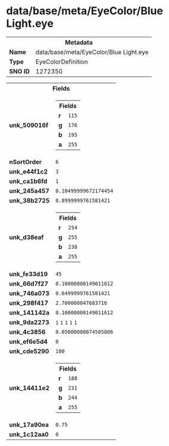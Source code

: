 <h1>data/base/meta/EyeColor/Blue Light.eye</h1><table><tr><th colspan="100%">Metadata</th></tr><tr><td><b>Name</b></td><td>data/base/meta/EyeColor/Blue Light.eye</td></tr><tr><td><b>Type</b></td><td>EyeColorDefinition</td></tr><tr><td><b>SNO ID</b></td><td>1272350</td></tr></table>

<table><tr><th colspan="100%">Fields</th></tr><tr><td><b>unk_509016f</b></td><td><table><tr><th colspan="100%">Fields</th></tr><tr><td><b>r</b></td><td><code>115</code></td></tr><tr><td><b>g</b></td><td><code>176</code></td></tr><tr><td><b>b</b></td><td><code>195</code></td></tr><tr><td><b>a</b></td><td><code>255</code></td></tr></table>

</td></tr><tr><td><b>nSortOrder</b></td><td><code>6</code></td></tr><tr><td><b>unk_e44f1c2</b></td><td><code>3</code></td></tr><tr><td><b>unk_ca1b6fd</b></td><td><code>1</code></td></tr><tr><td><b>unk_245a457</b></td><td><code>0.10499999672174454</code></td></tr><tr><td><b>unk_38b2725</b></td><td><code>0.8999999761581421</code></td></tr><tr><td><b>unk_d38eaf</b></td><td><table><tr><th colspan="100%">Fields</th></tr><tr><td><b>r</b></td><td><code>254</code></td></tr><tr><td><b>g</b></td><td><code>255</code></td></tr><tr><td><b>b</b></td><td><code>238</code></td></tr><tr><td><b>a</b></td><td><code>255</code></td></tr></table>

</td></tr><tr><td><b>unk_fe33d19</b></td><td><code>45</code></td></tr><tr><td><b>unk_66d7f27</b></td><td><code>0.10000000149011612</code></td></tr><tr><td><b>unk_746a073</b></td><td><code>0.6499999761581421</code></td></tr><tr><td><b>unk_298f417</b></td><td><code>2.700000047683716</code></td></tr><tr><td><b>unk_141142a</b></td><td><code>0.10000000149011612</code></td></tr><tr><td><b>unk_9da2273</b></td><td><code>1</code>
<code>1</code>
<code>1</code>
<code>1</code>
<code>1</code>
</td></tr><tr><td><b>unk_4c3856</b></td><td><code>0.05000000074505806</code></td></tr><tr><td><b>unk_ef6e5d4</b></td><td><code>0</code></td></tr><tr><td><b>unk_cde5290</b></td><td><code>180</code></td></tr><tr><td><b>unk_14411e2</b></td><td><table><tr><th colspan="100%">Fields</th></tr><tr><td><b>r</b></td><td><code>188</code></td></tr><tr><td><b>g</b></td><td><code>231</code></td></tr><tr><td><b>b</b></td><td><code>244</code></td></tr><tr><td><b>a</b></td><td><code>255</code></td></tr></table>

</td></tr><tr><td><b>unk_17a90ea</b></td><td><code>0.75</code></td></tr><tr><td><b>unk_1c12aa0</b></td><td><code>0</code></td></tr></table>

